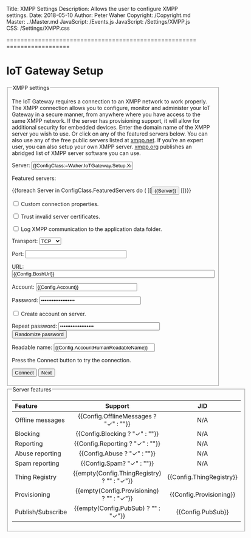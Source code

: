 ﻿Title: XMPP Settings
Description: Allows the user to configure XMPP settings.
Date: 2018-05-10
Author: Peter Waher
Copyright: /Copyright.md
Master: ..\Master.md
JavaScript: /Events.js
JavaScript: /Settings/XMPP.js
CSS: /Settings/XMPP.css


========================================================================

IoT Gateway Setup
=============================

<form>
<fieldset>
<legend>XMPP settings</legend>

The IoT Gateway requires a connection to an XMPP network to work properly. The XMPP connection allows you to configure, monitor and administer your
IoT Gateway in a secure manner, from anywhere where you have access to the same XMPP network. If the server has provisioning support, it will allow 
for additional security for embedded devices. Enter the domain name of the XMPP server you wish to use. Or click on any of the featured servers below.
You can also use any of the free public servers listed at [xmpp.net](https://xmpp.net/directory.php). If you're an expert user, you can also setup your
own XMPP server. [xmpp.org](https://xmpp.org/software/servers.html) publishes an abridged list of XMPP server software you can use.

<p>
<label for="XmppServer">Server:</label>  
<input id="XmppServer" name="XmppServer" type="text" style="width:20em" title="Name of server that hosts the XMPP server."
	value="{{ConfigClass:=Waher.IoTGateway.Setup.XmppConfiguration;Config:=ConfigClass.Instance;Config.Host}}" {{Config.Step=0 ? "autofocus" : ""}}/>
</p>

<p id="XmppServerError" class="error" style="display:none">You must select an XMPP server.</p>

Featured servers:

<div class="featuredServers">
{{foreach Server in ConfigClass.FeaturedServers do
(
	]]<button type='button' class='featured' onclick='SelectServer("((Server))")'>((Server))</button>
[[)}}
</div>

<p>
<input type="checkbox" name="Custom" id="Custom" title="If custom binding properties are required." {{Config.CustomBinding ? "checked" : ""}} onclick="ToggleCustomProperties()"/>
<label for="Custom">Custom connection properties.</label>
</p>

<div id="CustomProperties" style="display:{{Config.CustomBinding ? "block" : "none"}}">

<p>
<input type="checkbox" name="TrustServer" id="TrustServer" title="If invalid server sertificates is acceptable." {{Config.TrustServer ? "checked" : ""}} />
<label for="TrustServer">Trust invalid server certificates.</label>
</p>

<p>
<input type="checkbox" name="Sniffer" id="Sniffer" title="If XMPP communication is to be logged." {{Config.Sniffer ? "checked" : ""}} />
<label for="Sniffer">Log XMPP communication to the application data folder.</label>
</p>

<p>
<label for="Transport">Transport:</label>  
<select id="Transport" name="Transport" style="width:auto" onchange="ToggleTransport()">
<option value="C2S"{{(TransportMethod:=Config.TransportMethod.ToString())="C2S" ? " selected" : ""}}>TCP</option>
<option value="BOSH"{{TransportMethod="BOSH" ? " selected" : ""}}>HTTP</option>
</select>
</p>

<div id="C2S" style="display:{{TransportMethod="C2S" ? "block" : "none"}}">
<p>
<label for="Port">Port:</label>  
<input id="Port" name="Port" type="number" min="1" max="65535" style="width:20em" value="{{Config.Port}}" />
</p>
<p id="PortError" class="error" style="display:none">Invalid port number.</p>
</div>

<div id="BOSH" style="display:{{TransportMethod="BOSH" ? "block" : "none"}}">
<p>
<label for="BoshUrl">URL:</label>  
<input id="BoshUrl" name="BoshUrl" type="url" style="width:40em" value="{{Config.BoshUrl}}" />
</p>
<p id="BoshUrlError" class="error" style="display:none">You must provide a URL to connect to.</p>
</div>

</div>

<div id="Credentials" style="display:{{Config.Step>0 ? "block" : "none"}}">

<p id="Success0" class="message" style="display:none">
Good. Successfully connected to server. Now, please provide user credentials.
</p>

<p>
<label for="Account">Account:</label>  
<input id="Account" name="Account" type="text" style="width:20em" value="{{Config.Account}}" {{Config.Step=1 ? "autofocus" : ""}}/>
</p>

<p>
<label for="Password">Password:</label>  
<input id="Password" name="Password" type="password" style="width:20em" value="{{Config.Password}}" />
</p>

<p id="Fail1" class="error" style="display:none">
Account does not exist or password is incorrect. If the account does not exist, you can try to create it by checking the box below.
</p>
<p id="Fail2" class="error" style="display:none">
Password is incorrect, or a new account was not permitted to be created.
</p>

<p>
<input type="checkbox" name="CreateAccount" id="CreateAccount" title="If an account should be created on the server." {{Config.CreateAccount ? "checked" : ""}} onclick="ToggleCreateAccount()"/>
<label for="CreateAccount">Create account on server.</label>
</p>

<div id="Create" style="display:{{Config.CreateAccount ? "block" : "none"}}">

<p>
<label for="Password2">Repeat password:</label>  
<input id="Password2" name="Password2" type="password" style="width:20em" value="{{Config.Password}}" />
<button type='button' onclick='RandomizePassword()'>Randomize password</button>
</p>
<p id="Password2Error" class="error" style="display:none">Passwords do not match.</p>

<p>
<label for="AccountName">Readable name:</label>  
<input id="AccountName" name="AccountName" type="text" style="width:20em" value="{{Config.AccountHumanReadableName}}" />
</p>

</div>
</div>

<p id="ConnectMessage">Press the Connect button to try the connection.</p>
<p id="ConnectError" class="error" style="display:none">Unable to connect to the server. Please verify your connection details and try again.</p>
<p id="NextMessage" class="message" style="display:none">Connection successful. Press the Next button to save settings and continue.</p>

<button type='button' onclick='ConnectToHost()'>Connect</button>
<button id='NextButton' type='button' onclick='Next()' style='display:{{Config.Step>1 ? "inline" : "none"}}'>Next</button>

</fieldset>

<fieldset id="ServerFeatures" style="display:{{Config.Step>1 ? "block" : "none"}}">
<legend>Server features</legend>

| Feature | Support | JID |
|:--------|:-------:|:---:|
| Offline messages | <span id="OfflineMessages">{{Config.OfflineMessages ? "✓" : ""}}</span> | N/A |
| Blocking | <span id="Blocking">{{Config.Blocking ? "✓" : ""}}</span> | N/A |
| Reporting | <span id="Reporting">{{Config.Reporting ? "✓" : ""}}</span> | N/A |
| Abuse reporting | <span id="AbuseReporting">{{Config.Abuse ? "✓" : ""}}</span> | N/A |
| Spam reporting | <span id="SpamReporting">{{Config.Spam? "✓" : ""}}</span> | N/A |
| Thing Registry | <span id="ThingRegistry">{{empty(Config.ThingRegistry) ? "" : "✓"}}</span> | <span id="ThingRegistryJID">{{Config.ThingRegistry}}</span> |
| Provisioning | <span id="Provisioning">{{empty(Config.Provisioning) ? "" : "✓"}}</span> | <span id="ProvisioningJID">{{Config.Provisioning}}</span> |
| Publish/Subscribe | <span id="PubSub">{{empty(Config.PubSub) ? "" : "✓"}}</span> | <span id="PubSubJID">{{Config.PubSub}}</span> |

</fieldset>

<fieldset id="ConnectionStatus" style="display:none">
<legend>Connection Status</legend>
<div id='Status'></div>
</fieldset>

</form>

